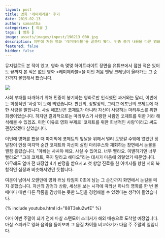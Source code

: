 ```yaml
---
layout: post
title: 영화 '레미제라블' 후기 
date: 2019-02-13
author: samantha
categories: [ 리뷰 ]
tags: [ 영화 ]
image: assets/images/inpost/190213_000.jpg
description: 이번에 처음 영화 '레미제라블'을 끝까지 봤다. 민중 봉기 내용을 다룬 영화인 줄 알았는데, 자세히 보니 코제트를 향한 세명의 사랑 이야기였다.
featured: false
hidden: false
---
```


뮤지컬로도 본 적이 있고, 영화 속 몇몇 하이트라이트 장면을 유튜브에서 접한 적은 있어도 끝까지 본 적은 없던 영화 <레미제라블>을 이번 처음 엔딩 크레딧이 올라가는 그 순간까지 몰입해서 봤습니다.

![](https://github.com/samantha-writer/blog/master/assets/images/inpost/190213_001.jpeg?raw=true)

사회 부패를 타개하기 위해 민중이 봉기하는 영화로만 인식했던 과거와는 달리, 이번에는 희생적인 '사랑'이 눈에 띄었습니다. 판틴의, 장발장의, 그리고 에포닌의 코제트에 대한 사랑을 말입니다. 사실 에포닌은 코제트가 아니라 자신이 사랑하는 마리우스를 위한 희생이었습니다. 하지만 결과적으로는 마리우스가 사랑한 사람인 코제트를 위한 거라 해석해볼 수 있겠죠. 이런 이유로 영화 부제로 '코제트를 위한 희생적인 사랑'이라고 써도 괜찮았겠다 싶었습니다.

이번에 영화를 봤을 때 마지막에 코제트의 앞날을 위해서 멀리 도망갈 수밖에 없었던 장발장이 인생 마지막 순간 코제트와 자신이 살린 마리우스와 재회하는 장면에서 눈물을 찔끔 흘렸습니다. "아빠는 사셔야 해요. 사실 수 있어요. 너무 빨라요. 이별하기엔 너무 빨라요" "그래 코제트, 죽지 말라고 해다오"라는 대사가 마음에 와닿았기 때문입니다. 아무래도 얼마 전 대장암 4기 판정을 받으시고 첫 항암 진료를 한 아버지를 향한 저의 복합적인 심정과 비슷해서였던 듯합니다.

여운이 남아서 오랜만에 영화 러닝 타임이 0초에 남는 그 순간까지 화면에서 눈길을 떼지 못했습니다. 자신의 감정과 상황, 세상을 보는 시각에 따라선 하나의 영화를 한 번 볼 때마다 매번 다른 작품을 감상하는 듯한 느낌을 경험해볼 수 있겠다는 생각이 들었습니다.

{% include youtube.html id="88T3elu2wfE" %}

아마 이번 주말이 되기 전에 마샬 스탠모어 스피커가 해외 배송으로 도착할 예정입니다. 마샬 스피커로 영화 음악을 들어보며 그 음질 차이를 비교하기가 다음 주 주말의 일입니다.
